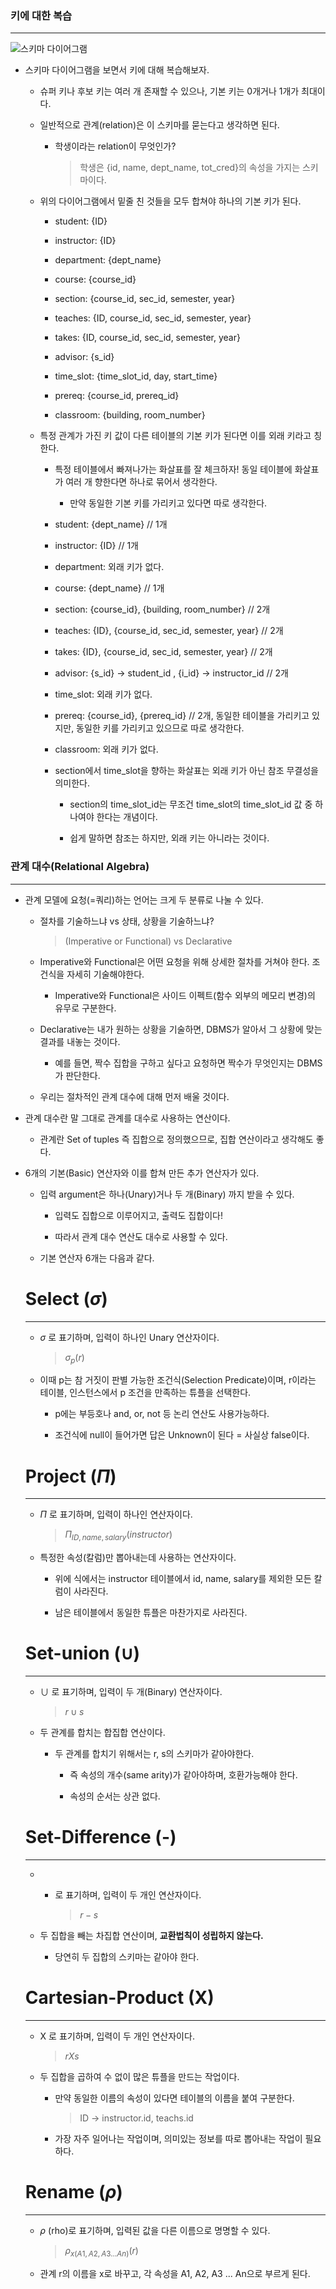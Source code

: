 ### 키에 대한 복습
---
![스키마 다이어그램](image.png)

* 스키마 다이어그램을 보면서 키에 대해 복습해보자.

    * 슈퍼 키나 후보 키는 여러 개 존재할 수 있으나, 기본 키는 0개거나 1개가 최대이다.

    * 일반적으로 관계(relation)은 이 스키마를 묻는다고 생각하면 된다.

        * 학생이라는 relation이 무엇인가?

            > 학생은 {id, name, dept_name, tot_cred}의 속성을 가지는 스키마이다.
        
    * 위의 다이어그램에서 밑줄 친 것들을 모두 합쳐야 하나의 기본 키가 된다.

        * student: {ID}
        
        * instructor: {ID}

        * department: {dept_name}

        * course: {course_id}

        * section: {course_id, sec_id, semester, year}

        * teaches: {ID, course_id, sec_id, semester, year}

        * takes: {ID, course_id, sec_id, semester, year}

        * advisor: {s_id}

        * time_slot: {time_slot_id, day, start_time}

        * prereq: {course_id, prereq_id}

        * classroom: {building, room_number}

    * 특정 관계가 가진 키 값이 다른 테이블의 기본 키가 된다면 이를 외래 키라고 칭한다.

        * 특정 테이블에서 빠져나가는 화살표를 잘 체크하자! 동일 테이블에 화살표가 여러 개 향한다면 하나로 묶어서 생각한다.

            * 만약 동일한 기본 키를 가리키고 있다면 따로 생각한다.

        * student: {dept_name} // 1개

        * instructor: {ID} // 1개

        * department: 외래 키가 없다.

        * course: {dept_name} // 1개

        * section: {course_id}, {building, room_number} // 2개

        * teaches: {ID}, {course_id, sec_id, semester, year} // 2개

        * takes: {ID}, {course_id, sec_id, semester, year} // 2개

        * advisor: {s_id} -> student_id , {i_id} -> instructor_id // 2개

        * time_slot: 외래 키가 없다.

        * prereq: {course_id}, {prereq_id} // 2개, 동일한 테이블을 가리키고 있지만, 동일한 키를 가리키고 있으므로 따로 생각한다.

        * classroom: 외래 키가 없다.

        * section에서 time_slot을 향하는 화살표는 외래 키가 아닌 참조 무결성을 의미한다.

            * section의 time_slot_id는 무조건 time_slot의 time_slot_id 값 중 하나여야 한다는 개념이다.

            * 쉽게 말하면 참조는 하지만, 외래 키는 아니라는 것이다.

### 관계 대수(Relational Algebra)
---
* 관계 모델에 요청(=쿼리)하는 언어는 크게 두 분류로 나눌 수 있다.

    * 절차를 기술하느냐 vs 상태, 상황을 기술하느냐?

        > (Imperative or Functional) vs Declarative

    * Imperative와 Functional은 어떤 요청을 위해 상세한 절차를 거쳐야 한다. 조건식을 자세히 기술해야한다.

        * Imperative와 Functional은 사이드 이펙트(함수 외부의 메모리 변경)의 유무로 구분한다.

    * Declarative는 내가 원하는 상황을 기술하면, DBMS가 알아서 그 상황에 맞는 결과를 내놓는 것이다.

        * 예를 들면, 짝수 집합을 구하고 싶다고 요청하면 짝수가 무엇인지는 DBMS가 판단한다.

    * 우리는 절차적인 관계 대수에 대해 먼저 배울 것이다.

* 관계 대수란 말 그대로 관계를 대수로 사용하는 연산이다.

    * 관계란 Set of tuples 즉 집합으로 정의했으므로, 집합 연산이라고 생각해도 좋다.

* 6개의 기본(Basic) 연산자와 이를 합쳐 만든 추가 연산자가 있다.

    * 입력 argument은 하나(Unary)거나 두 개(Binary) 까지 받을 수 있다. 

        * 입력도 집합으로 이루어지고, 출력도 집합이다!

        * 따라서 관계 대수 연산도 대수로 사용할 수 있다.

    * 기본 연산자 6개는 다음과 같다.

    # Select ($\sigma$)
    ---
    * $\sigma$ 로 표기하며, 입력이 하나인 Unary 연산자이다.

        > $\sigma_p(r)$
    
    * 이때 p는 참 거짓이 판별 가능한 조건식(Selection Predicate)이며, r이라는 테이블, 인스턴스에서 p 조건을 만족하는 튜플을 선택한다.

        * p에는 부등호나 and, or, not 등 논리 연산도 사용가능하다.

        * 조건식에 null이 들어가면 답은 Unknown이 된다 = 사실상 false이다.

    # Project ($\Pi$)
    ---
    * $\Pi$ 로 표기하며, 입력이 하나인 연산자이다.

        > $\Pi_{ID,name,salary}(instructor)$

    * 특정한 속성(칼럼)만 뽑아내는데 사용하는 연산자이다.

        * 위에 식에서는 instructor 테이블에서 id, name, salary를 제외한 모든 칼럼이 사라진다.

        * 남은 테이블에서 동일한 튜플은 마찬가지로 사라진다.
    
    # Set-union ($\cup$)
    ---
    * $\cup$ 로 표기하며, 입력이 두 개(Binary) 연산자이다.

        > $r\cup s$

    * 두 관계를 합치는 합집합 연산이다.

        * 두 관계를 합치기 위해서는 r, s의 스키마가 같아야한다.

            * 즉 속성의 개수(same arity)가 같아야하며, 호환가능해야 한다.

            * 속성의 순서는 상관 없다.

    # Set-Difference (-)
    ---
    * - 로 표기하며, 입력이 두 개인 연산자이다.

        > $r-s$

    * 두 집합을 빼는 차집합 연산이며, **교환법칙이 성립하지 않는다.**

        * 당연히 두 집합의 스키마는 같아야 한다.

    # Cartesian-Product (X)
    ---
    * X 로 표기하며, 입력이 두 개인 연산자이다.

        > $rXs$
    
    * 두 집합을 곱하여 수 없이 많은 튜플을 만드는 작업이다.

        * 만약 동일한 이름의 속성이 있다면 테이블의 이름을 붙여 구분한다.

            > ID -> instructor.id, teachs.id

        * 가장 자주 일어나는 작업이며, 의미있는 정보를 따로 뽑아내는 작업이 필요하다.

    # Rename ($\rho$)
    ---
    * $\rho$ (rho)로 표기하며, 입력된 값을 다른 이름으로 명명할 수 있다.

        > $\rho_{x(A1, A2, A3 ... An)}(r)$

    * 관계 r의 이름을 x로 바꾸고, 각 속성을 A1, A2, A3 ... An으로 부르게 된다.